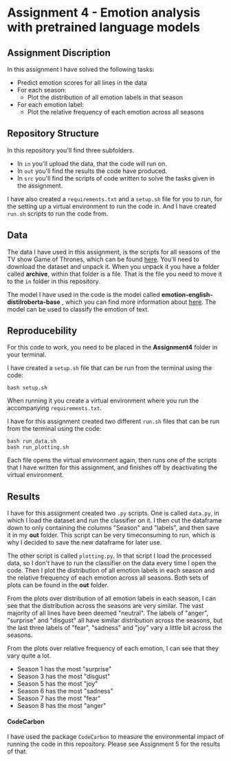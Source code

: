 # Assignment 4 - Emotion analysis with pretrained language models

## Assignment Discription
In this assignment I have solved the following tasks:
- Predict emotion scores for all lines in the data
- For each season:
    - Plot the distribution of all emotion labels in that season
- For each emotion label:
    - Plot the relative frequency of each emotion across all seasons

## Repository Structure
In this repository you'll find three subfolders.
- In ```in``` you'll upload the data, that the code will run on.
- In ```out``` you'll find the results the code have produced.
- In ```src``` you'll find the scripts of code written to solve the tasks given in the assignment.

I have also created a ```requirements.txt``` and a ```setup.sh``` file for you to run, for the setting up a virtual environment to run the code in. And I  have created ```run.sh``` scripts to run the code from.

## Data
The data I have used in this assignment, is the scripts for all seasons of the TV show Game of Thrones, which can be found [here](https://www.kaggle.com/datasets/albenft/game-of-thrones-script-all-seasons). You'll need to download the dataset and unpack it. When you unpack it you have a folder called **archive**, within that folder is a file. That is the file you need to move it to the ```in``` folder in this repository.

The model I have used in the code is the model called **emotion-english-distilroberta-base** , which you can find more information about [here](https://huggingface.co/j-hartmann/emotion-english-distilroberta-base). The model can be used to classify the emotion of text.

## Reproducebility 
For this code to work, you need to be placed in the **Assignment4** folder in your terminal.

I have created a ```setup.sh``` file that can be run from the terminal using the code: 
```
bash setup.sh
``` 
When running it you create a virtual environment where you run the accompanying ```requirements.txt```.

I have for this assignment created two different ```run.sh``` files that can be run from the terminal using the code:
```
bash run_data.sh
bash run_plotting.sh
```
Each file opens the virtual environment again, then runs one of the scripts that I have written for this assignment, and finishes off by deactivating the virtual environment. 

## Results
I have for this assignment created two ```.py``` scripts. One is called ```data.py```, in which I load the dataset and run the classifier on it. I then cut the dataframe down to only containing the columns "Season" and "labels", and then save it in my **out** folder. This script can be very timeconsuming to run, which is why I decided to save the new dataframe for later use.

The other script is called ```plotting.py```. In that script I load the processed data, so I don't have to run the classifier on the data every time I open the code. Then I plot the distribution of all emotion labels in each season and the relative frequency of each emotion across all seasons. Both sets of plots can be found in the **out** folder.

From the plots over distribution of all emotion labels in each season, I can see that the distribution across the seasons are very similar. The vast majority of all lines have been deemed "neutral". The labels of "anger", "surprise" and "disgust" all have similar distribution across the seasons, but the last three labels of "fear", "sadness" and "joy" vary a little bit across the seasons.

From the plots over relative frequency of each emotion, I can see that they vary quite a lot. 
- Season 1 has the most "surprise"
- Season 3 has the most "disgust"
- Season 5 has the most "joy"
- Season 6 has the most "sadness"
- Season 7 has the most "fear"
- Season 8 has the most "anger" 

#### CodeCarbon
I have used the package ```CodeCarbon``` to measure the environmental impact of running the code in this repository. Please see Assignment 5 for the results of that.
